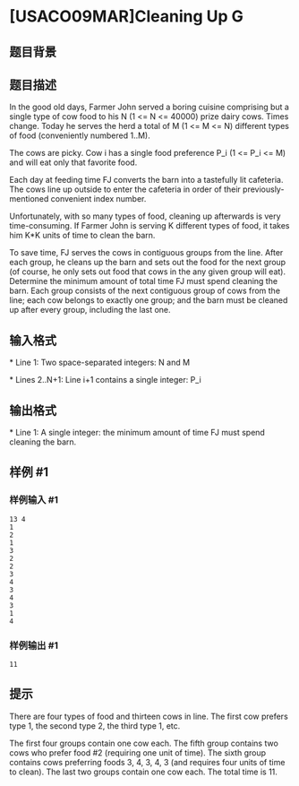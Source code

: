 # [USACO09MAR]Cleaning Up G

## 题目背景



## 题目描述

In the good old days, Farmer John served a boring cuisine comprising but a single type of cow food to his N (1 <= N <= 40000) prize dairy cows. Times change. Today he serves the herd a total of M (1 <= M <= N) different types of food (conveniently numbered 1..M).

The cows are picky. Cow i has a single food preference P\_i (1 <= P\_i <= M) and will eat only that favorite food.

Each day at feeding time FJ converts the barn into a tastefully lit cafeteria. The cows line up outside to enter the cafeteria in order of their previously-mentioned convenient index number.

Unfortunately, with so many types of food, cleaning up afterwards is very time-consuming. If Farmer John is serving K different types of food, it takes him K\*K units of time to clean the barn.

To save time, FJ serves the cows in contiguous groups from the line. After each group, he cleans up the barn and sets out the food for the next group (of course, he only sets out food that cows in the any given group will eat). Determine the minimum amount of total time FJ must spend cleaning the barn. Each group consists of the next contiguous group of cows from the line; each cow belongs to exactly one group; and the barn must be cleaned up after every group, including the last one.



## 输入格式

\* Line 1: Two space-separated integers: N and M

\* Lines 2..N+1: Line i+1 contains a single integer: P\_i


## 输出格式

\* Line 1: A single integer: the minimum amount of time FJ must spend cleaning the  barn.


## 样例 #1

### 样例输入 #1
```
13 4 
1 
2 
1 
3 
2 
2 
3 
4 
3 
4 
3 
1 
4 
```

### 样例输出 #1

```
11 
```

## 提示

There are four types of food and thirteen cows in line. The first cow prefers type 1, the second type 2, the third type 1, etc.


The first four groups contain one cow each. The fifth group contains two cows who prefer food #2 (requiring one unit of time). The sixth group contains cows preferring foods 3, 4, 3, 4, 3 (and requires four units of time to clean). The last two groups contain one cow each. The total time is 11.

